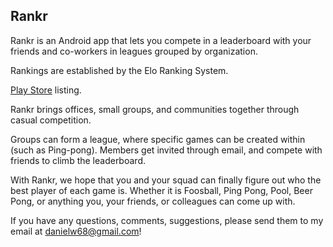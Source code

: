 ## Rankr
Rankr is an Android app that lets you compete in a leaderboard with your friends and co-workers in leagues grouped by organization.

Rankings are established by the Elo Ranking System. 

[Play Store](https://play.google.com/store/apps/details?id=ca.danielw.rankr&hl=en) listing.

Rankr brings offices, small groups, and communities together through casual 
competition. 

Groups can form a league, where specific games can be created within (such as Ping-pong). Members get invited through email, and compete with friends to climb the leaderboard.

With Rankr, we hope that you and your squad can finally figure out who the best player of each game is. Whether it is Foosball, Ping Pong, Pool, Beer Pong, or anything you, your friends, or colleagues can come up with.

If you have any questions, comments, suggestions, please send them to my email at danielw68@gmail.com!